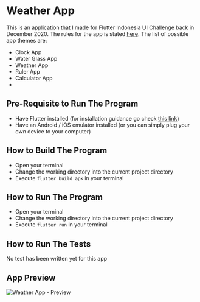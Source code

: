 # Weather App

This is an application that I made for Flutter Indonesia UI Challenge back in December 2020. The rules for the app is stated [here](https://twitter.com/FlutterIDN/status/1334834208670240770?s=20). The list of possible app themes are:

- Clock App
- Water Glass App
- Weather App
- Ruler App
- Calculator App
- 
## Pre-Requisite to Run The Program

- Have Flutter installed (for installation guidance go check [this link](https://flutter.dev/docs/get-started/install))
- Have an Android / iOS emulator installed (or you can simply plug your own device to your computer)

## How to Build The Program

- Open your terminal
- Change the working directory into the current project directory
- Execute `flutter build apk` in your terminal

## How to Run The Program

- Open your terminal
- Change the working directory into the current project directory
- Execute `flutter run` in your terminal

## How to Run The Tests

No test has been written yet for this app

## App Preview

![Weather App - Preview](https://user-images.githubusercontent.com/46013258/135872097-06375502-6dc5-4b38-b78b-91bd66e63eb9.png)
